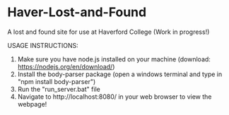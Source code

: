 # Haver-Lost-and-Found
A lost and found site for use at Haverford College (Work in progress!)


USAGE INSTRUCTIONS:
1) Make sure you have node.js installed on your machine (download: https://nodejs.org/en/download/)
2) Install the body-parser package (open a windows terminal and type in "npm install body-parser")
3) Run the "run_server.bat" file
4) Navigate to http://localhost:8080/ in your web browser to view the webpage!